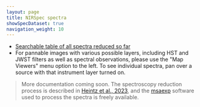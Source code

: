 ```yaml
---
layout: page
title: NIRSpec spectra
showSpecDataset: true
navigation_weight: 10
---
```


<ul>
    <li><a href="https://s3.amazonaws.com/msaexp-nirspec/extractions/nirspec_graded.html">Searchable table of all spectra reduced so far</a></li>
    <li>For pannable images with various possible layers, including HST and JWST filters as well as spectral observations, please use the "Map Viewers" menu option to the left. To see individual spectra, pan over a source with that instrument layer turned on.</li>
    
</ul>

> More documentation coming soon. The spectroscopy reduction process is described in
> [Heintz et al., 2023](https://ui.adsabs.harvard.edu/abs/2023arXiv230600647H/abstract),
> and the [msaexp](https://github.com/gbrammer/msaexp) software used to process the
> spectra is freely available.
